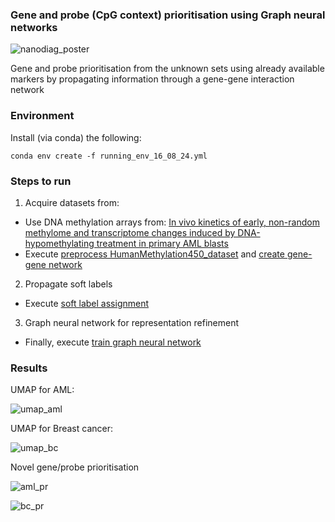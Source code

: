 ### Gene and probe (CpG context) prioritisation using Graph neural networks

![nanodiag_poster](https://github.com/user-attachments/assets/482e1633-c429-43f9-8068-0c0849d9005e)

Gene and probe prioritisation from the unknown sets using already available markers by propagating information through a gene-gene interaction network

### Environment

Install (via conda) the following:

```
conda env create -f running_env_16_08_24.yml
```

### Steps to run

1. Acquire datasets from:
  - Use DNA methylation arrays from: [In vivo kinetics of early, non-random methylome and transcriptome changes induced by DNA-hypomethylating treatment in primary AML blasts](https://www.nature.com/articles/s41375-023-01876-2)
  - Execute [preprocess HumanMethylation450_dataset](https://github.com/anuprulez/nanodiag_biomarker_prediction/blob/main/process_illumina_arrays/src/preprocess_HumanMethylation450_dataset.py) and [create gene-gene network](https://github.com/anuprulez/nanodiag_biomarker_prediction/blob/main/process_illumina_arrays/src/create_probe_gene_network.py)

2.  Propagate soft labels
  - Execute [soft label assignment](https://github.com/anuprulez/nanodiag_biomarker_prediction/blob/main/pu_label_propagation/src/assign_pre_labels.py)

3.  Graph neural network for representation refinement
  - Finally, execute [train graph neural network](https://github.com/anuprulez/nanodiag_biomarker_prediction/blob/main/graph_neural_networks/src/main.py)

### Results

UMAP for AML:

![umap_aml](https://github.com/user-attachments/assets/36da952e-a631-4403-95d1-69835a442595)

UMAP for Breast cancer:

![umap_bc](https://github.com/user-attachments/assets/72eeab68-1a3f-4ba1-b3c3-1cb3bb3f8563)

Novel gene/probe prioritisation

![aml_pr](https://github.com/user-attachments/assets/ceb4acef-1d5c-4fbb-aa7d-48772c5c01de)

![bc_pr](https://github.com/user-attachments/assets/f4ae60bf-f5b6-4dd0-9f3d-0386b7b219e2)



